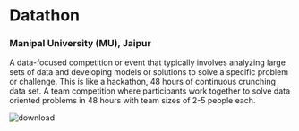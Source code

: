 # Datathon
### Manipal University (MU), Jaipur

A data-focused competition or event that typically involves analyzing large sets of data and developing models or solutions to solve a specific problem or challenge.
This is like a hackathon, 48 hours of continuous crunching data set. A team competition where participants work together to solve data oriented problems in 48 hours with team sizes of 2-5 people each.


![download](https://github.com/mohansaidinesh/SIGFEST-23/assets/85325733/0e7ec7fa-47cd-4923-b60f-c5b34c94761c)
